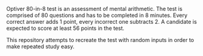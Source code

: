 Optiver 80-in-8 test is an assessment of mental arithmetic.
The test is comprised of 80 questions and has to be completed in 8 minutes.
Every correct answer adds 1 point, every incorrect one subtracts 2.
A candidate is expected to score at least 56 points in the test.

This repository attempts to recreate the test with random inputs in order to make repeated study easy.
